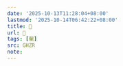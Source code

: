 ```yaml
---
date: '2025-10-13T11:28:04+08:00'
lastmod: '2025-10-14T06:42:22+08:00'
title: 󰛔
url: 󰛔
tags: [靨]
src: GHZR
note:
---
```

